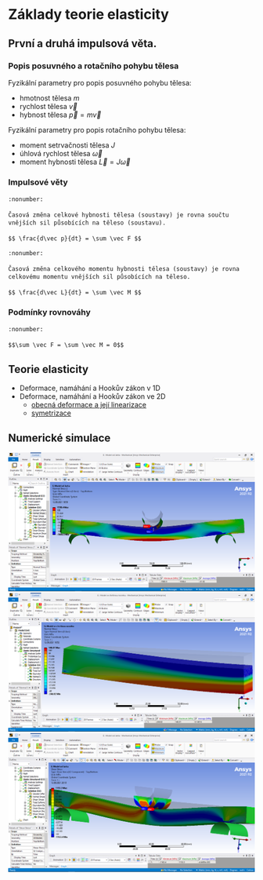 # Základy teorie elasticity

## První a druhá impulsová věta.

### Popis posuvného a rotačního pohybu tělesa

Fyzikální parametry pro popis posuvného pohybu tělesa:
  * hmotnost tělesa $m$
  * rychlost tělesa $\vec v$
  * hybnost tělesa $\vec p = m \vec v$

Fyzikální parametry pro popis rotačního pohybu tělesa:
  * moment setrvačnosti tělesa $J$
  * úhlová rychlost tělesa $\vec \omega$
  * moment hybnosti tělesa $\vec L = J \vec \omega$

### Impulsové věty

```{prf:theorem} První impulsová věta
:nonumber:

Časová změna celkové hybnosti tělesa (soustavy) je rovna součtu vnějších sil působících na těleso (soustavu).

$$ \frac{d\vec p}{dt} = \sum \vec F $$
```

```{prf:theorem} Druhá impulsová věta
:nonumber:

Časová změna celkového momentu hybnosti tělesa (soustavy) je rovna celkovému momentu vnějších sil působících na těleso.

$$ \frac{d\vec L}{dt} = \sum \vec M $$
```

### Podmínky rovnováhy

```{prf:theorem} Podmínka statické rovnováhy
:nonumber:

$$\sum \vec F = \sum \vec M = 0$$
```


## Teorie elasticity

* Deformace, namáhání a Hookův zákon v 1D
* Deformace, namáhání a Hookův zákon ve 2D
  * [obecná deformace a její linearizace](https://gist.github.com/robert-marik/dd01d023c30454183196d9c7b967aa00)
  * <a href="../notebooks/matice_symetrizace.html">symetrizace</a>

## Numerické simulace

![](nosnik_3bodovy.png)
![](nosnik_ctvrtina.png)
![](beam_smyk.png)  

